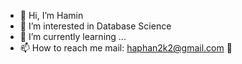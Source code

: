 - 👋 Hi, I’m Hamin
- 👀 I’m interested in Database Science
- 🌱 I’m currently learning ...
- 📫 How to reach me mail: haphan2k2@gmail.com 💞

<!---
phhamin/phhamin is a ✨ special ✨ repository because its `README.md` (this file) appears on your GitHub profile.
You can click the Preview link to take a look at your changes.
--->
